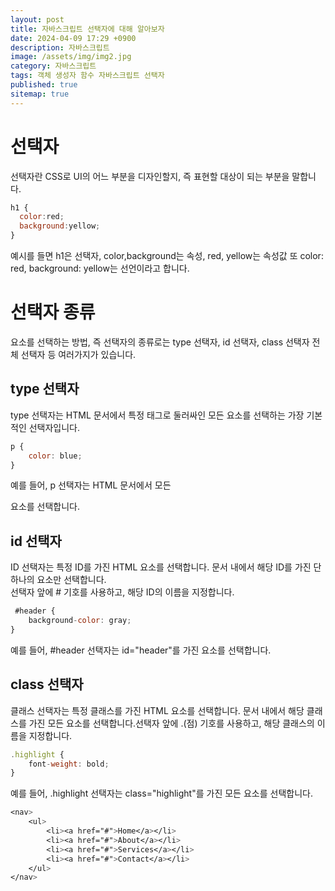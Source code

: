 ```yaml
---
layout: post
title: 자바스크립트 선택자에 대해 알아보자
date: 2024-04-09 17:29 +0900
description: 자바스크립트
image: /assets/img/img2.jpg
category: 자바스크립트
tags: 객체 생성자 함수 자바스크립트 선택자
published: true
sitemap: true
---
```


# 선택자
선택자란 CSS로 UI의 어느 부분을 디자인할지, 즉 표현할 대상이 되는 부분을 말합니다.

````javascript
h1 {
  color:red; 
  background:yellow;
}
````
예시를 들면 h1은 선택자, color,background는 속성, red, yellow는 속성값 또 color: red, background: yellow는 선언이라고 합니다.

# 선택자 종류
요소를 선택하는 방법, 즉 선택자의 종류로는 type 선택자, id 선택자, class 선택자 전체 선택자 등 여러가지가 있습니다.


## type 선택자
type 선택자는 HTML 문서에서 특정 태그로 둘러싸인 모든 요소를 선택하는 가장 기본적인 선택자입니다.
````javascript
p {
    color: blue;
}
````
예를 들어, p 선택자는 HTML 문서에서 모든 <p> 요소를 선택합니다.


## id 선택자
ID 선택자는 특정 ID를 가진 HTML 요소를 선택합니다. 문서 내에서 해당 ID를 가진 단 하나의 요소만 선택합니다.<br>
선택자 앞에 # 기호를 사용하고, 해당 ID의 이름을 지정합니다.
````javascript
 #header {
    background-color: gray;
}
````
예를 들어, #header 선택자는 id="header"를 가진 요소를 선택합니다.


## class 선택자
클래스 선택자는 특정 클래스를 가진 HTML 요소를 선택합니다. 문서 내에서 해당 클래스를 가진 모든 요소를 선택합니다.선택자 앞에 .(점) 기호를 사용하고, 해당 클래스의 이름을 지정합니다.
````javascript
.highlight {
    font-weight: bold;
}
````
예를 들어, .highlight 선택자는 class="highlight"를 가진 모든 요소를 선택합니다.

````CSS
<nav>
    <ul>
        <li><a href="#">Home</a></li>
        <li><a href="#">About</a></li>
        <li><a href="#">Services</a></li>
        <li><a href="#">Contact</a></li>
    </ul>
</nav>
````
